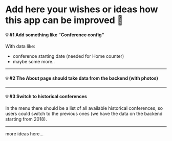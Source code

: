 # Add here your wishes or ideas how this app can be improved 🤪

#### 💡 #1 Add something like "Conference config"
With data like:
- conference starting date (needed for Home counter)
- maybe some more..

---

#### 💡 #2 The About page should take data from the backend (with photos)

---

#### 💡 #3 Switch to historical conferences
In the menu there should be a list of all available historical conferences, so users could switch to the previous ones (we have the data on the backend starting from 2018).

---

more ideas here...
